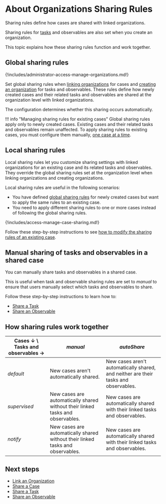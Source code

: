 # About Organizations Sharing Rules

Sharing rules define how cases are shared with linked organizations.

Sharing rules for [tasks](../../user-guides/analyst-corner/tasks/about-tasks.md) and observables are also set when you create an organization.

This topic explains how these sharing rules function and work together.

## Global sharing rules

{!includes/administrator-access-manage-organizations.md!}

Set global sharing rules when [linking organizations](link-an-organization.md) for cases and [creating an organization](create-an-organization.md) for tasks and observables. These rules define how newly created cases and their related tasks and observables are shared at the organization level with linked organizations.

The configuration determines whether this sharing occurs automatically.

!!! info "Managing sharing rules for existing cases"
    Global sharing rules apply only to newly created cases. Existing cases and their related tasks and observables remain unaffected. To apply sharing rules to existing cases, you must configure them manually, [one case at a time](#local-sharing-rules).

## Local sharing rules

Local sharing rules let you customize sharing settings with linked organizations for an existing case and its related tasks and observables. They override the global sharing rules set at the organization level when linking organizations and creating organizations.

Local sharing rules are useful in the following scenarios:

* You have defined [global sharing rules](#global-sharing-rules) for newly created cases but want to apply the same rules to an existing case.
* You need to apply different sharing rules to one or more cases instead of following the global sharing rules.

{!includes/access-manage-case-sharing.md!}

Follow these step-by-step instructions to see [how to modify the sharing rules of an existing case](../../user-guides/analyst-corner/cases/share-a-case.md).

## Manual sharing of tasks and observables in a shared case

You can manually share tasks and observables in a shared case. 

This is useful when task and observable sharing rules are set to *manual* to ensure that users manually select which tasks and observables to share.

Follow these step-by-step instructions to learn how to:

* [Share a Task](../../user-guides/analyst-corner/tasks/share-a-task.md)
* [Share an Observable](../../user-guides/analyst-corner/cases/share-an-observable.md)

## How sharing rules work together

| Cases ↓ \ Tasks and observables → | *manual* | *autoShare* |
|----------------------------------------------------------|--------------------------------------|--------------------------------------|
| *default* | New cases aren't automatically shared. | New cases aren't automatically shared, and neither are their tasks and observables. |
| *supervised* | New cases are automatically shared without their linked tasks and observables.| New cases are automatically shared with their linked tasks and observables. |
| *notify* | New cases are automatically shared without their linked tasks and observables. | New cases are automatically shared with their linked tasks and observables. |

## Next steps

* [Link an Organization](link-an-organization.md)
* [Share a Case](../../user-guides/analyst-corner/cases/share-a-case.md)
* [Share a Task](../../user-guides/analyst-corner/tasks/share-a-task.md)
* [Share an Observable](../../user-guides/analyst-corner/cases/share-an-observable.md)